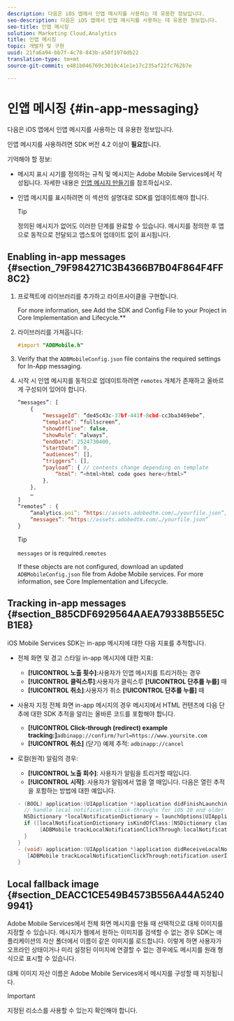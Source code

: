 ```yaml
---
description: 다음은 iOS 앱에서 인앱 메시지를 사용하는 데 유용한 정보입니다.
seo-description: 다음은 iOS 앱에서 인앱 메시지를 사용하는 데 유용한 정보입니다.
seo-title: 인앱 메시징
solution: Marketing Cloud,Analytics
title: 인앱 메시징
topic: 개발자 및 구현
uuid: 21fa6a94-bb7f-4c78-843b-a50f1974db22
translation-type: tm+mt
source-git-commit: e481b046769c3010c41e1e17c235af22fc762b7e

---
```



# 인앱 메시징 {#in-app-messaging}

다음은 iOS 앱에서 인앱 메시지를 사용하는 데 유용한 정보입니다.

인앱 메시지를 사용하려면 SDK 버전 4.2 이상이 **필요**&#x200B;합니다.

기억해야 할 정보:

* 메시지 표시 시기를 정의하는 규칙 및 메시지는 Adobe Mobile Services에서 작성됩니다. 자세한 내용은 [인앱 메시지 만들기](/help/using/in-app-messaging/t-in-app-message/t-in-app-message.md)를 참조하십시오.
* 인앱 메시지를 표시하려면 이 섹션의 설명대로 SDK를 업데이트해야 합니다.

   >[!TIP]
   >
   >정의된 메시지가 없어도 이러한 단계를 완료할 수 있습니다. 메시지를 정의한 후 앱으로 동적으로 전달되고 앱스토어 업데이트 없이 표시됩니다.

## Enabling in-app messages {#section_79F984271C3B4366B7B04F864F4FF8C2}

1. 프로젝트에 라이브러리를 추가하고 라이프사이클을 구현합니다.

   For more information, see Add the SDK and Config File to your Project in Core Implementation and Lifecycle.**[](/help/ios/getting-started/requirements.md)

1. 라이브러리를 가져옵니다:

   ```objective-c
   #import "ADBMobile.h"
   ```

1. Verify that the `ADBMobileConfig.json` file contains the required settings for In-App messaging.
1. 시작 시 인앱 메시지를 동적으로 업데이트하려면 `remotes` 개체가 존재하고 올바르게 구성되어 있어야 합니다.

   ```js
   “messages”: [ 
       { 
           “messageId”: “de45c43c-37bf-441f-8cbd-cc3ba3469ebe”, 
           “template”: “fullscreen”, 
           “showOffline”: false, 
           “showRule”: “always”, 
           “endDate”: 2524730400, 
           “startDate”: 0, 
           “audiences”: [], 
           “triggers”: [], 
           “payload”: { // contents change depending on template 
               “html”: “<html>html code goes here</html>” 
           }, 
       }, 
       … 
   ] 
   “remotes” : { 
       “analytics.poi”: “https://assets.adobedtm.com/…/yourfile.json”, 
       “messages”: “https://assets.adobedtm.com/…/yourfile.json” 
   }
   ```

   >[!TIP]
   >
   >`messages` or  is required.`remotes`

   If these objects are not configured, download an updated `ADBMobileConfig.json` file from Adobe Mobile services. For more information, see Core Implementation and Lifecycle.[](/help/ios/getting-started/requirements.md)

## Tracking in-app messages {#section_B85CDF6929564AAEA79338B55E5CB1E8}

iOS Mobile Services SDK는 in-app 메시지에 대한 다음 지표를 추적합니다.

* 전체 화면 및 경고 스타일 in-app 메시지에 대한 지표:

   * **[!UICONTROL 노출 횟수]**:사용자가 인앱 메시지를 트리거하는 경우
   * **[!UICONTROL 클릭스루]**:사용자가 클릭스루 **[!UICONTROL 단추를 누를]** 때
   * **[!UICONTROL 취소]**:사용자가 취소 **[!UICONTROL 단추를 누를]** 때

* 사용자 지정 전체 화면 in-app 메시지의 경우 메시지에서 HTML 컨텐츠에 다음 단추에 대한 SDK 추적을 알리는 올바른 코드를 포함해야 합니다.

   * **[!UICONTROL Click-through (redirect) example tracking:]**`adbinapp://confirm/?url=https://www.yoursite.com`
   * **[!UICONTROL 취소]** (닫기) 예제 추적: `adbinapp://cancel`

* 로컬(원격) 알림의 경우:

   * **[!UICONTROL 노출 회수]**: 사용자가 알림을 트리거할 때입니다.
   * **[!UICONTROL 시작]**: 사용자가 알림에서 앱을 열 때입니다.
   다음은 열린 추적을 포함하는 방법에 대한 예입니다.

   ```objective-c
   - (BOOL) application:(UIApplication *)application didFinishLaunchingWithOptions:(NSDictionary *)launchOptions { 
     // handle local notification click-throughs for iOS 10 and older 
     NSDictionary *localNotificationDictionary = launchOptions[UIApplicationLaunchOptionsLocalNotificationKey]; 
     if ([localNotificationDictionary isKindOfClass:[NSDictionary class]]) { 
          [ADBMobile trackLocalNotificationClickThrough:localNotificationDictionary]; 
     } 
   } 
   - (void) application:(UIApplication *)application didReceiveLocalNotification:(UILocalNotification *)notification { 
      [ADBMobile trackLocalNotificationClickThrough:notification.userInfo]; 
   }
   ```

## Local fallback image {#section_DEACC1CE549B4573B556A44A52409941}

Adobe Mobile Services에서 전체 화면 메시지를 만들 때 선택적으로 대체 이미지를 지정할 수 있습니다. 메시지가 웹에서 원하는 이미지를 검색할 수 없는 경우 SDK는 애플리케이션의 자산 폴더에서 이름이 같은 이미지를 로드합니다. 이렇게 하면 사용자가 오프라인 상태이거나 미리 설정된 이미지에 연결할 수 없는 경우에도 메시지를 원래 형식으로 표시할 수 있습니다.

대체 이미지 자산 이름은 Adobe Mobile Services에서 메시지를 구성할 때 지정됩니다.

>[!IMPORTANT]
>
>지정된 리소스를 사용할 수 있는지 확인해야 합니다.

